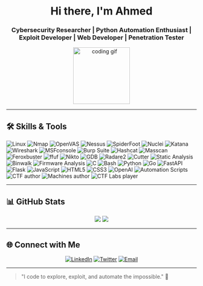 <!-- Header Section -->
<h1 align="center">Hi there, I'm Ahmed </h1>
<h3 align="center">Cybersecurity Researcher | Python Automation Enthusiast | Exploit Developer | Web Developer | Penetration Tester</h3>

<p align="center">
  <img src="https://media.giphy.com/media/3o7abKhOpu0NwenH3O/giphy.gif" width="150" alt="coding gif"/>
</p>

---

## 🛠 Skills & Tools

<p align="left">

  <!-- OS & Networking -->
  <img alt="Linux" src="https://img.shields.io/badge/Linux-FCC624?style=for-the-badge&logo=linux&logoColor=black"/>
  <img alt="Nmap" src="https://img.shields.io/badge/Nmap-CC0000?style=for-the-badge&logo=nmap&logoColor=white"/>
  <img alt="OpenVAS" src="https://img.shields.io/badge/OpenVAS-4B8BBE?style=for-the-badge"/>
  <img alt="Nessus" src="https://img.shields.io/badge/Nessus-FF4500?style=for-the-badge"/>
  <img alt="SpiderFoot" src="https://img.shields.io/badge/SpiderFoot-0B1220?style=for-the-badge"/>
  <img alt="Nuclei" src="https://img.shields.io/badge/Nuclei-0B1F3A?style=for-the-badge"/>
  <img alt="Katana" src="https://img.shields.io/badge/Katana-111827?style=for-the-badge"/>
  <img alt="Wireshark" src="https://img.shields.io/badge/Wireshark-1679A7?style=for-the-badge"/>

  <!-- Web & Pentesting -->
  <img alt="MSFconsole" src="https://img.shields.io/badge/MSFconsole-202020?style=for-the-badge&logo=metasploit&logoColor=blue"/>
  <img alt="Burp Suite" src="https://img.shields.io/badge/Burp_Suite-FF6633?style=for-the-badge&logo=burpsuite&logoColor=white"/>
  <img alt="Hashcat" src="https://img.shields.io/badge/Hashcat-000000?style=for-the-badge"/>
  <img alt="Masscan" src="https://img.shields.io/badge/Masscan-1F2D3D?style=for-the-badge"/>
  <img alt="Feroxbuster" src="https://img.shields.io/badge/FeroxBuster-444444?style=for-the-badge"/>
  <img alt="ffuf" src="https://img.shields.io/badge/ffuf-0B3D91?style=for-the-badge"/>
  <img alt="Nikto" src="https://img.shields.io/badge/Nikto-8A0707?style=for-the-badge"/>

  <!-- Reverse Engineering & Static Analysis -->
  <img alt="GDB" src="https://img.shields.io/badge/GDB-333333?style=for-the-badge"/>
  <img alt="Radare2" src="https://img.shields.io/badge/Radare2-000000?style=for-the-badge"/>
  <img alt="Cutter" src="https://img.shields.io/badge/Cutter-FF5733?style=for-the-badge"/>
  <img alt="Static Analysis" src="https://img.shields.io/badge/Static_Analysis-8B008B?style=for-the-badge"/>
  <img alt="Binwalk" src="https://img.shields.io/badge/Binwalk-4B0082?style=for-the-badge"/>
  <img alt="Firmware Analysis" src="https://img.shields.io/badge/Firmware_Analysis-8B4513?style=for-the-badge"/>

  <!-- Programming & Frameworks -->
  <img alt="C" src="https://img.shields.io/badge/C-00599C?style=for-the-badge&logo=c&logoColor=white"/>
  <img alt="Bash" src="https://img.shields.io/badge/Bash-4EAA25?style=for-the-badge&logo=gnu-bash&logoColor=white"/>
  <img alt="Python" src="https://img.shields.io/badge/Python-3776AB?style=for-the-badge&logo=python&logoColor=white"/>
  <img alt="Go" src="https://img.shields.io/badge/Go-00ADD8?style=for-the-badge&logo=go&logoColor=white"/>
  <img alt="FastAPI" src="https://img.shields.io/badge/FastAPI-009688?style=for-the-badge"/>
  <img alt="Flask" src="https://img.shields.io/badge/Flask-000000?style=for-the-badge&logo=flask&logoColor=white"/>
  <img alt="JavaScript" src="https://img.shields.io/badge/JavaScript-F7DF1E?style=for-the-badge&logo=javascript&logoColor=black"/>
  <img alt="HTML5" src="https://img.shields.io/badge/HTML5-E34F26?style=for-the-badge&logo=html5&logoColor=white"/>
  <img alt="CSS3" src="https://img.shields.io/badge/CSS3-1572B6?style=for-the-badge&logo=css3&logoColor=white"/>

  <!-- Automation & AI -->
  <img alt="OpenAI" src="https://img.shields.io/badge/OpenAI-412991?style=for-the-badge&logo=openai&logoColor=white"/>
  <img alt="Automation Scripts" src="https://img.shields.io/badge/Automation_Scripts-228B22?style=for-the-badge"/>

  <!-- Platforms & CTF -->
  <img alt="CTF author" src="https://img.shields.io/badge/CTF author-FFD700?style=for-the-badge"/>
  <img alt="Machines author" src="https://img.shields.io/badge/Machines author-00008B?style=for-the-badge"/>
  <img alt="CTF Labs player" src="https://img.shields.io/badge/CTF Labs player-00A86B?style=for-the-badge"/>
</p>

---


## 📊 GitHub Stats

<p align="center">
  <img src="https://github-readme-stats.vercel.app/api?username=bohmiiidd&show_icons=true&theme=dark&count_private=true" />
  <img src="https://github-readme-streak-stats.herokuapp.com/?user=bohmiiidd&theme=dark" />
</p>

---

## 🌐 Connect with Me

<p align="center">
  <a href="https://www.linkedin.com/in/YOUR_LINKEDIN/"><img alt="LinkedIn" src="https://img.shields.io/badge/LinkedIn-0A66C2?style=for-the-badge&logo=linkedin&logoColor=white"/></a>
  <a href="https://twitter.com/YOUR_TWITTER"><img alt="Twitter" src="https://img.shields.io/badge/Twitter-1DA1F2?style=for-the-badge&logo=twitter&logoColor=white"/></a>
  <a href="mailto:ahmed.abdelmoemen@kyubisec.com"><img alt="Email" src="https://img.shields.io/badge/Email-D14836?style=for-the-badge&logo=gmail&logoColor=white"/></a>
</p>

---

> "I code to explore, exploit, and automate the impossible." 🚀
